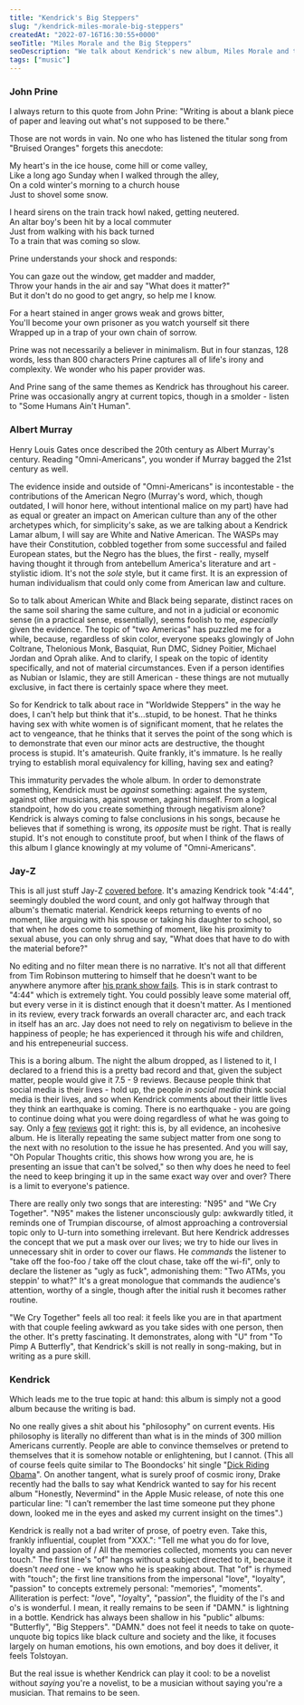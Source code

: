 ```yaml
---
title: "Kendrick's Big Steppers"
slug: "/kendrick-miles-morale-big-steppers"
createdAt: "2022-07-16T16:30:55+0000"
seoTitle: "Miles Morale and the Big Steppers"
seoDescription: "We talk about Kendrick's new album, Miles Morale and the Big Steppers. Or rather, everything it is not."
tags: ["music"]
---
```


### John Prine

I always return to this quote from John Prine: "Writing is about a blank piece of paper and leaving out what's not supposed to be there."

Those are not words in vain. No one who has listened the titular song from "Bruised Oranges" forgets this anecdote:

My heart's in the ice house, come hill or come valley,<br/>
Like a long ago Sunday when I walked through the alley,<br/>
On a cold winter's morning to a church house<br/>
Just to shovel some snow.

I heard sirens on the train track howl naked, getting neutered.<br/>
An altar boy's been hit by a local commuter<br/>
Just from walking with his back turned<br/>
To a train that was coming so slow.

Prine understands your shock and responds:

You can gaze out the window, get madder and madder,<br/>
Throw your hands in the air and say "What does it matter?"<br/>
But it don't do no good to get angry, so help me I know.

For a heart stained in anger grows weak and grows bitter,<br/>
You'll become your own prisoner as you watch yourself sit there<br/>
Wrapped up in a trap of your own chain of sorrow.

Prine was not necessarily a believer in minimalism. But in four stanzas, 128 words, less than 800 characters Prine captures all of life's irony and complexity. We wonder who his paper provider was.

And Prine sang of the same themes as Kendrick has throughout his career. Prine was occasionally angry at current topics, though in a smolder - listen to "Some Humans Ain't Human".

### Albert Murray

Henry Louis Gates once described the 20th century as Albert Murray's century. Reading "Omni-Americans", you wonder if Murray bagged the 21st century as well.

The evidence inside and outside of "Omni-Americans" is incontestable - the contributions of the American Negro (Murray's word, which, though outdated, I will honor here, without intentional malice on my part) have had as equal or greater an impact on American culture than any of the other archetypes which, for simplicity's sake, as we are talking about a Kendrick Lamar album, I will say are White and Native American. The WASPs may have their Constitution, cobbled together from some successful and failed European states, but the Negro has the blues, the first - really, myself having thought it through from antebellum America's literature and art - stylistic idiom. It's not the _sole_ style, but it came first. It is an expression of human individualism that could only come from American law and culture.

So to talk about American White and Black being separate, distinct races on the same soil sharing the same culture, and not in a judicial or economic sense (in a practical sense, essentially), seems foolish to me, _especially_ given the evidence. The topic of "two Americas" has puzzled me for a while, because, regardless of skin color, everyone speaks glowingly of John Coltrane, Thelonious Monk, Basquiat, Run DMC, Sidney Poitier, Michael Jordan and Oprah alike. And to clarify, I speak on the topic of identity specifically, and not of material circumstances. Even if a person identifies as Nubian or Islamic, they are still American - these things are not mutually exclusive, in fact there is certainly space where they meet.

So for Kendrick to talk about race in "Worldwide Steppers" in the way he does, I can't help but think that it's...stupid, to be honest. That he thinks having sex with white women is of significant moment, that he relates the act to vengeance, that he thinks that it serves the point of the song which is to demonstrate that even our minor acts are destructive, the thought process is stupid. It's amateurish. Quite frankly, it's immature. Is he really trying to establish moral equivalency for killing, having sex and eating?

This immaturity pervades the whole album. In order to demonstrate something, Kendrick must be _against_ something: against the system, against other musicians, against women, against himself. From a logical standpoint, how do you create something through negativism alone? Kendrick is always coming to false conclusions in his songs, because he believes that if something is wrong, its _opposite_ must be right. That is really stupid. It's not enough to constitute proof, but when I think of the flaws of this album I glance knowingly at my volume of "Omni-Americans".

### Jay-Z

This is all just stuff Jay-Z <a href="/jay-z-4-44" target="_blank" rel="noopener noreferrer">covered before</a>. It's amazing Kendrick took "4:44", seemingly doubled the word count, and only got halfway through that album's thematic material. Kendrick keeps returning to events of no moment, like arguing with his spouse or taking his daughter to school, so that when he does come to something of moment, like his proximity to sexual abuse, you can only shrug and say, "What does that have to do with the material before?"

No editing and no filter mean there is no narrative. It's not all that different from Tim Robinson muttering to himself that he doesn't want to be anywhere anymore after <a href="https://www.youtube.com/watch?v=J4Fv3LFGCgo" target="_blank" rel="noopener noreferrer">his prank show fails</a>. This is in stark contrast to "4:44" which is extremely tight. You could possibly leave some material off, but every verse in it is distinct enough that it doesn't matter. As I mentioned in its review, every track forwards an overall character arc, and each track in itself has an arc. Jay does not need to rely on negativism to believe in the happiness of people; he has experienced it through his wife and children, and his entrepeneurial success.

This is a boring album. The night the album dropped, as I listened to it, I declared to a friend this is a pretty bad record and that, given the subject matter, people would give it 7.5 - 9 reviews. Because people think that social media is their lives - hold up, the people _in social media_ think social media is their lives, and so when Kendrick comments about their little lives they think an earthquake is coming. There is no earthquake - you are going to continue doing what you were doing regardless of what he was going to say. Only a <a href="https://pitchfork.com/reviews/albums/kendrick-lamar-mr-morale-and-the-big-steppers/" target="_blank" rel="noopener noreferrer">few</a> <a href="https://www.sputnikmusic.com/review/84870/Kendrick-Lamar-Mr.-Morale-and-the-Big-Steppers/" target="_blank" rel="noopener noreferrer">reviews</a> <a href="https://www.rollingstone.com/music/music-album-reviews/kendrick-reviewreview-kendrick-lamars-mr-morale-the-big-steppers-1352910/" target="_blank" rel="noopener noreferrer">got</a> it right: this is, by all evidence, an incohesive album. He is literally repeating the same subject matter from one song to the next with no resolution to the issue he has presented. And you will say, "Oh Popular Thoughts critic, this shows how wrong you are, he is presenting an issue that can't be solved," so then why does he need to feel the need to keep bringing it up in the same exact way over and over? There is a limit to everyone's patience.

There are really only two songs that are interesting: "N95" and "We Cry Together". "N95" makes the listener unconsciously gulp: awkwardly titled, it reminds one of Trumpian discourse, of almost approaching a controversial topic only to U-turn into something irrelevant. But here Kendrick addresses the concept that we put a mask over our lives; we try to hide our lives in unnecessary shit in order to cover our flaws. He *commands* the listener to "take off the foo-foo / take off the clout chase, take off the wi-fi", only to declare the listener as "ugly as fuck", admonishing them: "Two ATMs, you steppin' to what?" It's a great monologue that commands the audience's attention, worthy of a single, though after the initial rush it becomes rather routine.

"We Cry Together" feels all too real: it feels like you are in that apartment with that couple feeling awkward as you take sides with one person, then the other. It's pretty fascinating. It demonstrates, along with "U" from "To Pimp A Butterfly", that Kendrick's skill is not really in song-making, but in writing as a pure skill.

### Kendrick

Which leads me to the true topic at hand: this album is simply not a good album because the writing is bad.

No one really gives a shit about his "philosophy" on current events. His philosophy is literally no different than what is in the minds of 300 million Americans currently. People are able to convince themselves or pretend to themselves that it is somehow notable or enlightening, but I cannot. (This all of course feels quite similar to The Boondocks' hit single "<a href="https://www.youtube.com/watch?v=bgCRK25tiFU" target="_blank" rel="noopener noreferrer">Dick Riding Obama</a>". On another tangent, what is surely proof of cosmic irony, Drake recently had the balls to say what Kendrick wanted to say for his recent album "Honestly, Nevermind" in the Apple Music release, of note this one particular line: "I can’t remember the last time someone put they phone down, looked me in the eyes and asked my current insight on the times".)

Kendrick is really not a bad writer of prose, of poetry even. Take this, frankly influential, couplet from "XXX.": "Tell me what you do for love, loyalty and passion of / All the memories collected, moments you can never touch." The first line's "of" hangs without a subject directed to it, because it doesn't _need_ one - we know who he is speaking about. That "of" is rhymed with "touch"; the first line transitions from the impersonal "love", "loyalty", "passion" to concepts extremely personal: "memories", "moments". Alliteration is perfect: "*lo*ve", "*lo*yalty", "pass*ion*", the fluidity of the l's and o's is wonderful. I mean, it really remains to be seen if "DAMN." is lightning in a bottle. Kendrick has always been shallow in his "public" albums: "Butterfly", "Big Steppers". "DAMN." does not feel it needs to take on quote-unquote big topics like black culture and society and the like, it focuses largely on human emotions, his own emotions, and boy does it deliver, it feels Tolstoyan.

But the real issue is whether Kendrick can play it cool: to be a novelist without _saying_ you're a novelist, to be a musician without saying you're a musician. That remains to be seen.
